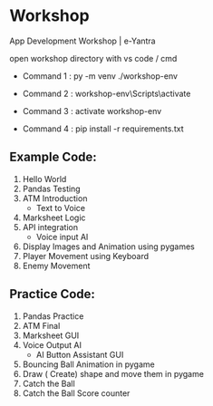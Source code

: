 # Workshop
App Development Workshop | e-Yantra

open workshop directory with vs code / cmd
* Command 1 : py -m venv ./workshop-env

* Command 2 : workshop-env\Scripts\activate 

* Command 3 : activate workshop-env

* Command 4 : pip install -r requirements.txt 

## Example Code:
1. Hello World
2. Pandas Testing
3. ATM Introduction
   * Text to Voice
4. Marksheet Logic
5. API integration
   * Voice input AI
6. Display Images and Animation using pygames
7. Player Movement using Keyboard
8. Enemy Movement

## Practice Code:
1. Pandas Practice
2. ATM Final
3. Marksheet GUI
4. Voice Output AI
   * AI Button Assistant GUI	
5. Bouncing Ball Animation in pygame
6. Draw ( Create) shape and move them in pygame
7. Catch the Ball
8. Catch the Ball Score counter



